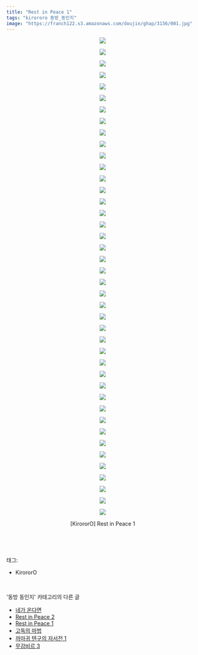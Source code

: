 ```yaml
---
title: "Rest in Peace 1"
tags: "kirororo 동방_동인지"
image: "https://franch122.s3.amazonaws.com/doujin/ghap/3136/001.jpg"
---
```

<div class="article">
<p style="text-align: center; clear: none; float: none;"><img src="{{ site.imgserver4 }}/ghap/3136/001.jpg"/></p>
<p style="text-align: center; clear: none; float: none;"><img src="{{ site.imgserver4 }}/ghap/3136/002.jpg"/></p>
<p style="text-align: center; clear: none; float: none;"><img src="{{ site.imgserver4 }}/ghap/3136/003.jpg"/></p>
<p style="text-align: center; clear: none; float: none;"><img src="{{ site.imgserver4 }}/ghap/3136/004.jpg"/></p>
<p style="text-align: center; clear: none; float: none;"><img src="{{ site.imgserver4 }}/ghap/3136/005.jpg"/></p>
<p style="text-align: center; clear: none; float: none;"><img src="{{ site.imgserver4 }}/ghap/3136/006.jpg"/></p>
<p style="text-align: center; clear: none; float: none;"><img src="{{ site.imgserver4 }}/ghap/3136/007.jpg"/></p>
<p style="text-align: center; clear: none; float: none;"><img src="{{ site.imgserver4 }}/ghap/3136/008.jpg"/></p>
<p style="text-align: center; clear: none; float: none;"><img src="{{ site.imgserver4 }}/ghap/3136/009.jpg"/></p>
<p style="text-align: center; clear: none; float: none;"><img src="{{ site.imgserver4 }}/ghap/3136/010.jpg"/></p>
<p style="text-align: center; clear: none; float: none;"><img src="{{ site.imgserver4 }}/ghap/3136/011.jpg"/></p>
<p style="text-align: center; clear: none; float: none;"><img src="{{ site.imgserver4 }}/ghap/3136/012.jpg"/></p>
<p style="text-align: center; clear: none; float: none;"><img src="{{ site.imgserver4 }}/ghap/3136/013.jpg"/></p>
<p style="text-align: center; clear: none; float: none;"><img src="{{ site.imgserver4 }}/ghap/3136/014.jpg"/></p>
<p style="text-align: center; clear: none; float: none;"><img src="{{ site.imgserver4 }}/ghap/3136/015.jpg"/></p>
<p style="text-align: center; clear: none; float: none;"><img src="{{ site.imgserver4 }}/ghap/3136/016.jpg"/></p>
<p style="text-align: center; clear: none; float: none;"><img src="{{ site.imgserver4 }}/ghap/3136/017.jpg"/></p>
<p style="text-align: center; clear: none; float: none;"><img src="{{ site.imgserver4 }}/ghap/3136/018.jpg"/></p>
<p style="text-align: center; clear: none; float: none;"><img src="{{ site.imgserver4 }}/ghap/3136/019.jpg"/></p>
<p style="text-align: center; clear: none; float: none;"><img src="{{ site.imgserver4 }}/ghap/3136/020.jpg"/></p>
<p style="text-align: center; clear: none; float: none;"><img src="{{ site.imgserver4 }}/ghap/3136/021.jpg"/></p>
<p style="text-align: center; clear: none; float: none;"><img src="{{ site.imgserver4 }}/ghap/3136/022.jpg"/></p>
<p style="text-align: center; clear: none; float: none;"><img src="{{ site.imgserver4 }}/ghap/3136/023.jpg"/></p>
<p style="text-align: center; clear: none; float: none;"><img src="{{ site.imgserver4 }}/ghap/3136/024.jpg"/></p>
<p style="text-align: center; clear: none; float: none;"><img src="{{ site.imgserver4 }}/ghap/3136/025.jpg"/></p>
<p style="text-align: center; clear: none; float: none;"><img src="{{ site.imgserver4 }}/ghap/3136/026.jpg"/></p>
<p style="text-align: center; clear: none; float: none;"><img src="{{ site.imgserver4 }}/ghap/3136/027.jpg"/></p>
<p style="text-align: center; clear: none; float: none;"><img src="{{ site.imgserver4 }}/ghap/3136/028.jpg"/></p>
<p style="text-align: center; clear: none; float: none;"><img src="{{ site.imgserver4 }}/ghap/3136/029.jpg"/></p>
<p style="text-align: center; clear: none; float: none;"><img src="{{ site.imgserver4 }}/ghap/3136/030.jpg"/></p>
<p style="text-align: center; clear: none; float: none;"><img src="{{ site.imgserver4 }}/ghap/3136/031.jpg"/></p>
<p style="text-align: center; clear: none; float: none;"><img src="{{ site.imgserver4 }}/ghap/3136/032.jpg"/></p>
<p style="text-align: center; clear: none; float: none;"><img src="{{ site.imgserver4 }}/ghap/3136/033.jpg"/></p>
<p style="text-align: center; clear: none; float: none;"><img src="{{ site.imgserver4 }}/ghap/3136/034.jpg"/></p>
<p style="text-align: center; clear: none; float: none;"><img src="{{ site.imgserver4 }}/ghap/3136/035.jpg"/></p>
<p style="text-align: center; clear: none; float: none;"><img src="{{ site.imgserver4 }}/ghap/3136/036.jpg"/></p>
<p style="text-align: center; clear: none; float: none;"><img src="{{ site.imgserver4 }}/ghap/3136/037.jpg"/></p>
<p style="text-align: center; clear: none; float: none;"><img src="{{ site.imgserver4 }}/ghap/3136/038.jpg"/></p>
<p style="text-align: center; clear: none; float: none;"><img src="{{ site.imgserver4 }}/ghap/3136/039.jpg"/></p>
<p style="text-align: center; clear: none; float: none;"><img src="{{ site.imgserver4 }}/ghap/3136/040.jpg"/></p>
<p style="text-align: center; clear: none; float: none;"><img src="{{ site.imgserver4 }}/ghap/3136/041.jpg"/></p>
<p style="text-align: center; clear: none; float: none;"><img src="{{ site.imgserver4 }}/ghap/3136/042.jpg"/></p>
<p style="text-align: center; clear: none; float: none;">[KirororO] Rest in Peace 1</p>
<p><br/></p>
</div><br/>
<div class="tagTrail">
<p>태그: </p>
<ul>
<li>KirororO</li>
</ul>
</div><br/>
<div class="another">
<p>'동방 동인지' 카테고리의 다른 글</p>
<ul>
<li><a href="/ghap_3138">네가 온다면</a></li>
<li><a href="/ghap_3137">Rest in Peace 2</a></li>
<li><a href="/ghap_3136">Rest in Peace 1</a></li>
<li><a href="/ghap_3134">고독의 마법</a></li>
<li><a href="/ghap_3133">까마귀 텐구의 자서전 1</a></li>
<li><a href="/ghap_3132">무감비르 3</a></li>
</ul>
</div><br/>
<div class="cb_module cb_fluid">
<div class="cb_wrt cb_profile">
</div><!-- commentList close -->
</div><br/>

